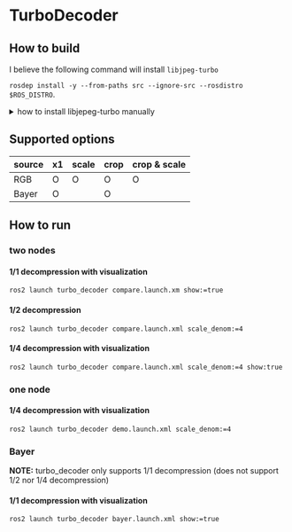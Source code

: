 # TurboDecoder

## How to build

I believe the following command will install `libjpeg-turbo`

`rosdep install -y --from-paths src --ignore-src --rosdistro $ROS_DISTRO`.

<details><summary>how to install libjepeg-turbo manually</summary><div>

`sudo apt install libturbojpeg libturbojpeg0-dev`

</div></details>

## Supported options

|  source |  x1  | scale | crop | crop & scale |
| ------- | ---- | ----- | ---- | ------------ |
|  RGB    |  O   |  O    |  O   |      O       |
|  Bayer  |  O   |       |  O   |              |

## How to run

### two nodes

#### 1/1 decompression with visualization

`ros2 launch turbo_decoder compare.launch.xm show:=true`

#### 1/2 decompression

`ros2 launch turbo_decoder compare.launch.xml scale_denom:=4`

#### 1/4 decompression with visualization

`ros2 launch turbo_decoder compare.launch.xml scale_denom:=4 show:true`

### one node

#### 1/4 decompression with visualization

`ros2 launch turbo_decoder demo.launch.xml scale_denom:=4`

### Bayer

**NOTE:** turbo_decoder only supports 1/1 decompression
(does not support 1/2 nor 1/4 decompression)

#### 1/1 decompression with visualization

`ros2 launch turbo_decoder bayer.launch.xml show:=true`
